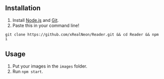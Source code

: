 ## Installation

1. Install [Node.js](https://nodejs.org) and [Git](https://git-scm.com/downloads).
2. Paste this in your command line!
```
git clone https://github.com/xRealNeon/Reader.git && cd Reader && npm i
```

## Usage

1. Put your images in the `images` folder.
2. Run `npm start`.








